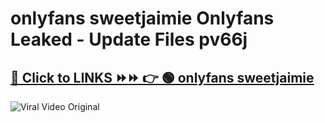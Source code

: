 
 # onlyfans sweetjaimie Onlyfans Leaked - Update Files pv66j

## <h2><a href="https://clipsfans.com/onlyfans_sweetjaimie&ref=git">🔗 Click to LINKS ⏩⏩ 👉 🟢 onlyfans sweetjaimie </a></h2>

<a href="https://clipsfans.com/onlyfans_sweetjaimie&ref=git" rel="nofollow" data-target="animated-image.originalLink"><img src="https://i.ibb.co.com/xMMVF88/686577567.gif" alt="Viral Video Original" style="max-width: 100%; display: inline-block;" data-target="animated-image.originalImage"></a>

